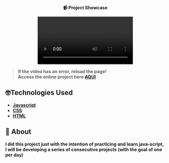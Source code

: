 <strong><div align="center">
 📹 Project Showcase

  <video src="https://github.com/LuckxSz/Online-Text-Editor/assets/135531180/cb7931bc-eb41-4582-8c81-ebc511e63e69">
</div>





> **If the video has an error, reload the page!**<br>
> Access the online project here  **[AQUI]( https://luckxsz.github.io/Online-Text-Editor/)**


## 🤓Technologies Used

-   [Javascript](https://developer.mozilla.org/en-US/docs/Web/JavaScript)
-   [CSS](https://developer.mozilla.org/en-US/docs/Web/CSS)
-   [HTML](https://developer.mozilla.org/en-US/docs/Web/HTML)

## 📝 About

I did this project just with the intention of practicing and learn java-script, I will be developing a series of consecutive projects (with the goal of one per day)
<strong/>



